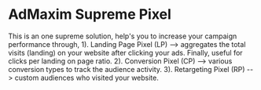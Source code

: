 # AdMaxim Supreme Pixel
This is an one supreme solution, help's you to increase your campaign performance through,
1). Landing Page Pixel (LP) --> aggregates the total visits (landing) on your website after clicking your ads. Finally, useful for clicks per landing on page ratio.
2). Conversion Pixel (CP) --> various conversion types to track the audience activity.
3). Retargeting Pixel (RP) --> custom audiences who visited your website.
